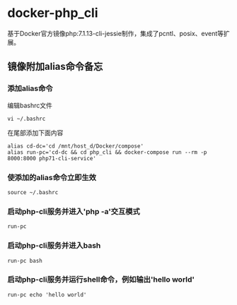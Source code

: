 docker-php_cli
=============== 

基于Docker官方镜像php:7.1.13-cli-jessie制作，集成了pcntl、posix、event等扩展。

## 镜像附加alias命令备忘

### 添加alias命令
编辑bashrc文件
~~~
vi ~/.bashrc
~~~
在尾部添加下面内容
~~~
alias cd-dc='cd /mnt/host_d/Docker/compose'
alias run-pc='cd-dc && cd php_cli && docker-compose run --rm -p 8000:8000 php71-cli-service'
~~~

### 使添加的alias命令立即生效
~~~
source ~/.bashrc
~~~

### 启动php-cli服务并进入'php -a'交互模式
~~~
run-pc
~~~

### 启动php-cli服务并进入bash
~~~
run-pc bash
~~~

### 启动php-cli服务并运行shell命令，例如输出'hello world'
~~~
run-pc echo 'hello world'
~~~